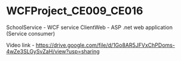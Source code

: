 # WCFProject_CE009_CE016

SchoolService - WCF service
ClientWeb     - ASP .net web application (Service consumer)

Video link - https://drive.google.com/file/d/1Go8AR5JFVxChPDoms-4wZe3SLGySvZaH/view?usp=sharing

